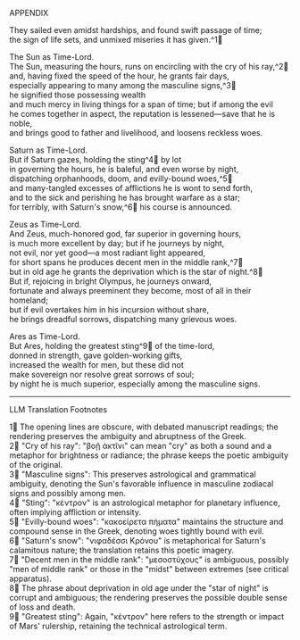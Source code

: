 APPENDIX

They sailed even amidst hardships, and found swift passage of time;  
the sign of life sets, and unmixed miseries it has given.^1🤖

The Sun as Time-Lord.  
The Sun, measuring the hours, runs on encircling with the cry of his ray,^2🤖  
and, having fixed the speed of the hour, he grants fair days,  
especially appearing to many among the masculine signs,^3🤖  
he signified those possessing wealth  
and much mercy in living things for a span of time; but if among the evil  
he comes together in aspect, the reputation is lessened—save that he is noble,  
and brings good to father and livelihood, and loosens reckless woes.

Saturn as Time-Lord.  
But if Saturn gazes, holding the sting^4🤖 by lot  
in governing the hours, he is baleful, and even worse by night,  
dispatching orphanhoods, doom, and evilly-bound woes,^5🤖  
and many-tangled excesses of afflictions he is wont to send forth,  
and to the sick and perishing he has brought warfare as a star;  
for terribly, with Saturn's snow,^6🤖 his course is announced.

Zeus as Time-Lord.  
And Zeus, much-honored god, far superior in governing hours,  
is much more excellent by day; but if he journeys by night,  
not evil, nor yet good—a most radiant light appeared,  
for short spans he produces decent men in the middle rank,^7🤖  
but in old age he grants the deprivation which is the star of night.^8🤖  
But if, rejoicing in bright Olympus, he journeys onward,  
fortunate and always preeminent they become, most of all in their homeland;  
but if evil overtakes him in his incursion without share,  
he brings dreadful sorrows, dispatching many grievous woes.

Ares as Time-Lord.  
But Ares, holding the greatest sting^9🤖 of the time-lord,  
donned in strength, gave golden-working gifts,  
increased the wealth for men, but these did not  
make sovereign nor resolve great sorrows of soul;  
by night he is much superior, especially among the masculine signs.

---

LLM Translation Footnotes

1🤖 The opening lines are obscure, with debated manuscript readings; the rendering preserves the ambiguity and abruptness of the Greek.  
2🤖 "Cry of his ray": "βοῇ ἀκτῖνι" can mean "cry" as both a sound and a metaphor for brightness or radiance; the phrase keeps the poetic ambiguity of the original.  
3🤖 "Masculine signs": This preserves astrological and grammatical ambiguity, denoting the Sun's favorable influence in masculine zodiacal signs and possibly among men.  
4🤖 "Sting": "κέντρον" is an astrological metaphor for planetary influence, often implying affliction or intensity.  
5🤖 "Evilly-bound woes": "κακοείρετα πήματα" maintains the structure and compound sense in the Greek, denoting woes tightly bound with evil.  
6🤖 "Saturn's snow": "νιφαδέσσι Κρόνου" is metaphorical for Saturn's calamitous nature; the translation retains this poetic imagery.  
7🤖 "Decent men in the middle rank": "μεσοστύχους" is ambiguous, possibly "men of middle rank" or those in the "midst" between extremes (see critical apparatus).  
8🤖 The phrase about deprivation in old age under the "star of night" is corrupt and ambiguous; the rendering preserves the possible double sense of loss and death.  
9🤖 "Greatest sting": Again, "κέντρον" here refers to the strength or impact of Mars' rulership, retaining the technical astrological term.
